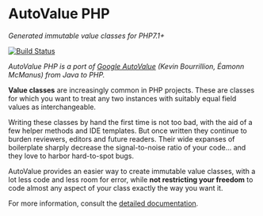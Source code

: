 # AutoValue PHP

*Generated immutable value classes for PHP7.1+*

[![Build Status](https://travis-ci.org/Space48/auto-value-php.svg?branch=master)](https://travis-ci.org/Space48/auto-value-php)

*AutoValue PHP is a port of [Google AutoValue] (Kevin Bourrillion, Éamonn
McManus) from Java to PHP.*

**Value classes** are increasingly common in PHP projects. These are classes for
which you want to treat any two instances with suitably equal field values as
interchangeable.

Writing these classes by hand the first time is not too bad, with the aid of a
few helper methods and IDE templates. But once written they continue to burden
reviewers, editors and future readers. Their wide expanses of boilerplate
sharply decrease the signal-to-noise ratio of your code... and they love to
harbor hard-to-spot bugs.

AutoValue provides an easier way to create immutable value classes, with a lot
less code and less room for error, while **not restricting your freedom** to
code almost any aspect of your class exactly the way you want it.

For more information, consult the [detailed documentation](docs/index.md).

[Google AutoValue]: https://github.com/google/auto/blob/master/value
